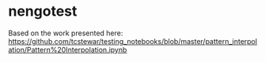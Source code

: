 # nengotest
Based on the work presented here: https://github.com/tcstewar/testing_notebooks/blob/master/pattern_interpolation/Pattern%20Interpolation.ipynb
